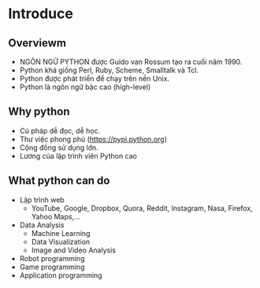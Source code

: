 # Introduce
## Overviewm
- NGÔN NGỮ PYTHON được Guido van Rossum tạo ra cuối năm 1990.
- Python khá giống Perl, Ruby, Scheme, Smalltalk và Tcl.
- Python được phát triển để chạy trên nền Unix. 
- Python là ngôn ngữ bậc cao (high-level) 

## Why python
- Cú pháp dễ đọc, dễ học.
- Thư việc phong phú (https://pypi.python.org)
- Cộng đồng sử dụng lớn.
- Lương của lập trình viên Python cao

## What python can do
- Lập trình web
	- YouTube, Google, Dropbox, Quora, Reddit, Instagram, Nasa, Firefox, Yahoo Maps,…
- Data Analysis
	- Machine Learning
	- Data Visualization
	- Image and Video Analysis
- Robot programming
- Game programming
- Application programming

